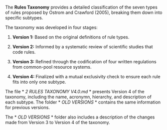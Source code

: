 The **Rules Taxonomy** provides a detailed classification of the seven types of rules proposed by Ostrom and Crawford (2005), breaking them down into specific subtypes.

The taxonomy was developed in four stages:

1. **Version 1:** Based on the original definitions of rule types.

2. **Version 2:** Informed by a systematic review of scientific studies that code rules.

3. **Version 3:** Refined through the codification of four written regulations from common-pool resource systems.

4. **Version 4:** Finalized with a mutual exclusivity check to ensure each rule fits into only one subtype.

The file * *2 RULES TAXONOMY V4.0.md* * presents Version 4 of the taxonomy, including the name, acronymn, hierarchy, and description  of each subtype. The folder * *OLD VERSIONS* * contains the same information for previous versions. 

The * *OLD VERSIONS* * folder also includes a description of the changes made from Version 3 to Version 4 of the taxonomy. 
